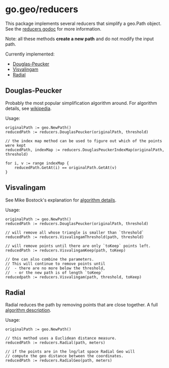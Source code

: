 go.geo/reducers
===============

This package implements several reducers that simplify a geo.Path object.
See the [reducers godoc](http://godoc.org/github.com/paulmach/go.geo/reducers) for more information.

Note: all these methods **create a new path** and do not modify the input path.

Currently implemented:

* [Douglas-Peucker](#dp)
* [Visvalingam](#vis)
* [Radial](http://psimpl.sourceforge.net/radial-distance.html)


<a name="dp"></a>Douglas-Peucker
--------------------------------

Probably the most popular simplification algorithm around. For algorithm details, see
[wikipedia](http://en.wikipedia.org/wiki/Ramer%E2%80%93Douglas%E2%80%93Peucker_algorithm).

Usage: 

	originalPath := geo.NewPath()
	reducedPath := reducers.DouglasPeucker(originalPath, threshold)

	// the index map method can be used to figure out which of the points were kept
	reducedPath, indexMap := reducers.DouglasPeuckerIndexMap(originalPath, threshold)

	for i, v := range indexMap {
		reducedPath.GetAt(i) == originalPath.GetAt(v)
	}

<a name="vis"></a>Visvalingam
-----------------------------

See Mike Bostock's explanation for 
[algorithm details](http://en.wikipedia.org/wiki/Ramer%E2%80%93Douglas%E2%80%93Peucker_algorithm).

Usage: 

	originalPath := geo.NewPath()
	reducedPath := reducers.DouglasPeucker(originalPath, threshold)

	// will remove all whose triangle is smaller than `threshold`
	reducedPath := reducers.VisvalingamThreshold(path, threshold)

	// will remove points until there are only `toKeep` points left.
	reducedPath := reducers.VisvalingamKeep(path, toKeep)

	// One can also combine the parameters.
	// This will continue to remove points until 
	//  - there are no more below the threshold,
	//  - or the new path is of length `toKeep`
	reducedpath := reducers.Visvalingam(path, threshold, toKeep)

<a name="radial"></a>Radial
---------------------------

Radial reduces the path by removing points that are close together.
A full [algorithm description](http://psimpl.sourceforge.net/radial-distance.html).

Usage: 

	originalPath := geo.NewPath()

	// this method uses a Euclidean distance measure.
	reducedPath := reducers.Radial(path, meters)

	// if the points are in the lng/lat space Radial Geo will 
	// compute the geo distance between the coordinates.
	reducedPath := reducers.RadialGeo(path, meters)
